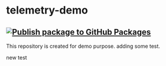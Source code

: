 # telemetry-demo
[![Publish package to GitHub Packages](https://github.com/DondekarShraddha/telemetry-demo/actions/workflows/gradle-publish.yml/badge.svg)](https://github.com/DondekarShraddha/telemetry-demo/actions/workflows/gradle-publish.yml)
-----------
 This repository is created for demo purpose.
adding some test.
 
 
 new test 
